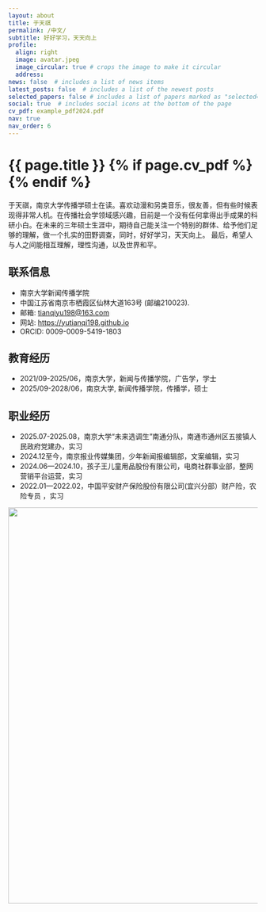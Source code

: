 ```yaml
---
layout: about
title: 于天祺
permalink: /中文/
subtitle: 好好学习，天天向上
profile:
  align: right
  image: avatar.jpeg
  image_circular: true # crops the image to make it circular
  address:
news: false  # includes a list of news items
latest_posts: false  # includes a list of the newest posts
selected_papers: false # includes a list of papers marked as "selected={true}"
social: true  # includes social icons at the bottom of the page
cv_pdf: example_pdf2024.pdf
nav: true
nav_order: 6
---
```



<h1 class="post-title">{{ page.title }} {% if page.cv_pdf %}<a href="{{ page.cv_pdf | prepend: 'assets/pdf/' | relative_url}}" target="_blank" rel="noopener noreferrer" class="float-right"><i class="fas fa-file-pdf"></i></a>{% endif %}</h1>


于天祺，南京大学传播学硕士在读。喜欢动漫和另类音乐，很友善，但有些时候表现得非常人机。在传播社会学领域感兴趣，目前是一个没有任何拿得出手成果的科研小白。在未来的三年硕士生涯中，期待自己能关注一个特别的群体、给予他们足够的理解，做一个扎实的田野调查，同时，好好学习，天天向上。
最后，希望人与人之间能相互理解，理性沟通，以及世界和平。

## 联系信息
- 南京大学新闻传播学院
- 中国江苏省南京市栖霞区仙林大道163号 (邮编210023).
- 邮箱: tianqiyu198@163.com
- 网站: https://yutianqi198.github.io
- ORCID: 0009-0009-5419-1803

## 教育经历
- 2021/09-2025/06，南京大学，新闻与传播学院，广告学，学士
- 2025/09-2028/06，南京大学, 新闻传播学院，传播学，硕士

## 职业经历
- 2025.07-2025.08，南京大学“未来选调生”南通分队，南通市通州区五接镇人民政府党建办，实习
- 2024.12至今，南京报业传媒集团，少年新闻报编辑部，文案编辑，实习
- 2024.06—2024.10，孩子王儿童用品股份有限公司，电商社群事业部，整网营销平台运营，实习
- 2022.01—2022.02，中国平安财产保险股份有限公司(宜兴分部）财产险，农险专员 ，实习


<a href="https://github.com/SocratesClub/SocratesClub.github.io/edit/master/_pages/%E4%B8%AD%E6%96%87.md">
  <img src="https://user-images.githubusercontent.com/543384/192227995-fdb3a693-2f68-4dc4-b9bd-06053066322f.png" width = "800" align="middle" />
</a>
